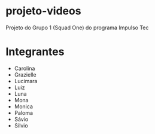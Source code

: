 # projeto-videos

Projeto do Grupo 1 (Squad One) do programa Impulso Tec

# Integrantes

- Carolina
- Grazielle
- Lucimara
- Luiz
- Luna
- Mona
- Monica
- Paloma
- Sávio
- Silvio
